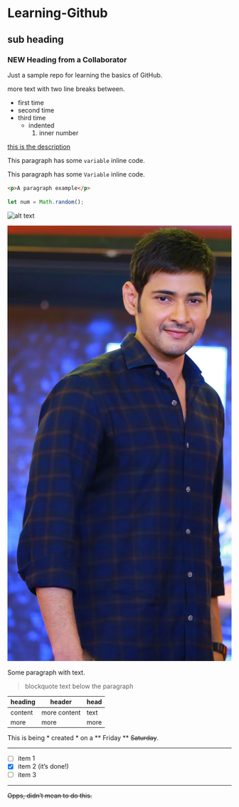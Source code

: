 # Learning-Github
## sub heading
### NEW Heading from a Collaborator

Just a sample repo for learning the basics of GitHub.

more text with two line breaks between.

- first time
- second time
- third time
  - indented
    1. inner number
    
[this is the description](http://www.github.com)

This paragraph has some `variable` inline code.

This paragraph has some ``Variable`` inline code.

```html
<p>A paragraph example</p>
```
```javascript
let num = Math.random();
```

![alt text](http://picsum.photos/200/200)

![Mahesh Babu](https://github.com/chaitanyaswaroopdev/Nwmsu_practice/blob/main/wp5317844%20(1).jpeg)

Some paragraph with text.
> blockquote text below the paragraph

| heading | header | head |
| --- | --- | --- |
| content | more content | text |
| more | more | more |

This is being * created * on a ** Friday ** ~~Saturday~~.

---

- [ ] item 1
- [x] item 2 (it’s done!)
- [ ] item 3

---
~~Opps, didn’t mean to do this.~~

